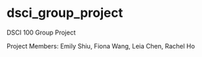 # dsci_group_project
DSCI 100 Group Project

Project Members:
Emily Shiu, Fiona Wang, Leia Chen, Rachel Ho
